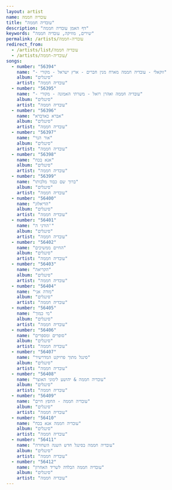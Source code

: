 ```yaml
---
layout: artist
name: עובדיה חממה
title: "עובדיה חממה"
description: "דף האמן עובדיה חממה"
keywords: "שירים, מוזיקה, עובדיה חממה"
permalink: /artists/עובדיה-חממה
redirect_from:
  - /artists/list/עובדיה חממה
  - /artists/עובדיה-חממה/
songs:
  - number: "56394"
    name: "- ווקאלי - עובדיה חממה מארח מנין חברים - ארץ ישראל - מקורי"
    album: "סינגלים"
    artist: "עובדיה חממה"
  - number: "56395"
    name: "- עובדיה חממה ואהרן רזאל - משרתי האמונה - מקורי"
    album: "סינגלים"
    artist: "עובדיה חממה"
  - number: "56396"
    name: "אברא כאדברא"
    album: "סינגלים"
    artist: "עובדיה חממה"
  - number: "56397"
    name: "אור הנר"
    album: "סינגלים"
    artist: "עובדיה חממה"
  - number: "56398"
    name: "אנא בכח"
    album: "סינגלים"
    artist: "עובדיה חממה"
  - number: "56399"
    name: "ברוך שם כבוד מלכותו"
    album: "סינגלים"
    artist: "עובדיה חממה"
  - number: "56400"
    name: "הדיאלוג"
    album: "סינגלים"
    artist: "עובדיה חממה"
  - number: "56401"
    name: "הורני ה'"
    album: "סינגלים"
    artist: "עובדיה חממה"
  - number: "56402"
    name: "החיים ממשיכים"
    album: "סינגלים"
    artist: "עובדיה חממה"
  - number: "56403"
    name: "הקריאה"
    album: "סינגלים"
    artist: "עובדיה חממה"
  - number: "56404"
    name: "מודה אני"
    album: "סינגלים"
    artist: "עובדיה חממה"
  - number: "56405"
    name: "מי כמוך"
    album: "סינגלים"
    artist: "עובדיה חממה"
  - number: "56406"
    name: "סופרים ומספרים"
    album: "סינגלים"
    artist: "עובדיה חממה"
  - number: "56407"
    name: "סינגל מתוך פרויקט המדרשיר"
    album: "סינגלים"
    artist: "עובדיה חממה"
  - number: "56408"
    name: "עובדיה חממה & יהושע לימוני האוצר"
    album: "סינגלים"
    artist: "עובדיה חממה"
  - number: "56409"
    name: "עובדיה חממה - החפץ חיים"
    album: "סינגלים"
    artist: "עובדיה חממה"
  - number: "56410"
    name: "עובדיה חממה אנא בכח"
    album: "סינגלים"
    artist: "עובדיה חממה"
  - number: "56411"
    name: "עובדיה חממה בסינגל חדש השנה השחורה"
    album: "סינגלים"
    artist: "עובדיה חממה"
  - number: "56412"
    name: "עובדיה חממה הבלדה לשריד האחרון"
    album: "סינגלים"
    artist: "עובדיה חממה"
---
```

